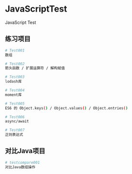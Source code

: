 # JavaScriptTest
JavaScript Test

## 练习项目
``` bash
# Test001
数组

# Test002
箭头函数 / 扩展运算符 / 解构赋值

# Test003
lodash库

# Test004
moment库

# Test005
ES6 的 Object.keys() / Object.values() / Object.entries()

# Test006
async/await

# Test007
正则表达式
```

## 对比Java项目
``` bash
# testcompare001
对比Java数组操作
```